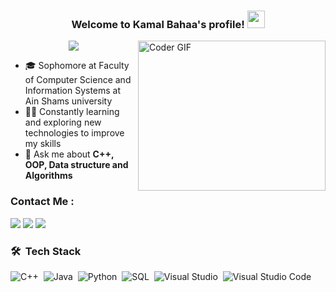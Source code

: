 <h3 align="center">
  Welcome to Kamal Bahaa's profile!
  <img src="https://media.giphy.com/media/hvRJCLFzcasrR4ia7z/giphy.gif" width="28">
</h3>

<img align="right" src="https://media.giphy.com/media/SWoSkN6DxTszqIKEqv/giphy.gif" alt="Coder GIF" width="300" height="240">

<!-- Typing SVG by DenverCoder1 - https://github.com/DenverCoder1/readme-typing-svg -->
<p align="center">
  <a href="https://github.com/DenverCoder1/readme-typing-svg"><img src="https://readme-typing-svg.herokuapp.com/?lines=Undergraduate%20Software%20Engineer;Always%20learning%20new%20things&font=Fira%20Code&center=true&width=440&height=45&color=f75c7e&vCenter=true&size=22"></a>
</p>


- 🎓 Sophomore at Faculty of Computer Science and Information Systems at Ain Shams university
- 👨‍💻 Constantly learning and exploring new technologies to improve my skills
- 💬 Ask me about <strong>C++, OOP, Data structure and Algorithms </strong>

### Contact Me :

<a href="https://www.linkedin.com/in/kamal-bahaa-13ba2427b/" target="_blank"><img src="https://img.shields.io/badge/-Kamal%20Bahaa-0077B5?style=for-the-badge&logo=Linkedin&logoColor=white"/></a>
<a href="https://wa.me/+201028289561" target="_blank"><img src="https://img.shields.io/badge/-Kamal%20Bahaa-25D366?style=for-the-badge&logo=WhatsApp&logoColor=white"/></a>
<a href="mailto:kamalbahaa53@gmail.com" target="_blank"><img src="https://img.shields.io/badge/-Kamal%20Bahaa-EA2328?style=for-the-badge&logo=Gmail&logoColor=red"/></a>

### 🛠 &nbsp;Tech Stack

![C++](https://img.shields.io/badge/-C++-05122A?style=flat&logo=html5)&nbsp;
![Java](https://img.shields.io/badge/-Java-05122A?style=flat&logo=css3)&nbsp;
![Python](https://img.shields.io/badge/-Python-05122A?style=flat&logo=python)&nbsp;
![SQL](https://img.shields.io/badge/-SQL-05122A?style=flat&logo=microsoft%20sql%20server&logoColor=CC2927)&nbsp;
![Visual Studio](https://img.shields.io/badge/-Visual%20Studio-05122A?style=flat&logo=visual%20studio&logoColor=5C2D91)&nbsp;
![Visual Studio Code](https://img.shields.io/badge/-Visual%20Studio%20Code-05122A?style=flat&logo=visual-studio-code&logoColor=007ACC)&nbsp;

